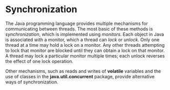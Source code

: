 # Synchronization

The Java programming language provides multiple mechanisms for communicating between threads. The most basic of these methods is *synchronization*, which is implemented using *monitors*. Each object in Java is associated with a monitor, which a thread can *lock* or *unlock*. Only one thread at a time may hold a lock on a monitor. Any other threads attempting to lock that monitor are blocked until they can obtain a lock on that monitor. A thread may lock a particular monitor multiple times; each unlock reverses the effect of one lock operation.

Other mechanisms, such as reads and writes of **volatile** variables and the use of classes in the **java.util.concurrent** package, provide alternative ways of synchronization.